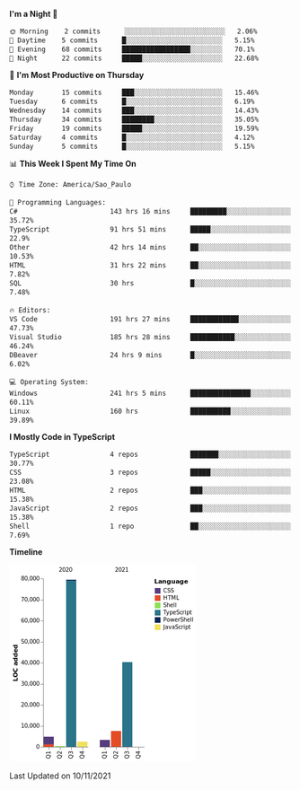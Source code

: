 <!--START_SECTION:waka-->
**I'm a Night 🦉** 

```text
🌞 Morning    2 commits      ░░░░░░░░░░░░░░░░░░░░░░░░░   2.06% 
🌆 Daytime    5 commits      █░░░░░░░░░░░░░░░░░░░░░░░░   5.15% 
🌃 Evening    68 commits     █████████████████░░░░░░░░   70.1% 
🌙 Night      22 commits     █████░░░░░░░░░░░░░░░░░░░░   22.68%

```
📅 **I'm Most Productive on Thursday** 

```text
Monday       15 commits     ███░░░░░░░░░░░░░░░░░░░░░░   15.46% 
Tuesday      6 commits      █░░░░░░░░░░░░░░░░░░░░░░░░   6.19% 
Wednesday    14 commits     ███░░░░░░░░░░░░░░░░░░░░░░   14.43% 
Thursday     34 commits     ████████░░░░░░░░░░░░░░░░░   35.05% 
Friday       19 commits     █████░░░░░░░░░░░░░░░░░░░░   19.59% 
Saturday     4 commits      █░░░░░░░░░░░░░░░░░░░░░░░░   4.12% 
Sunday       5 commits      █░░░░░░░░░░░░░░░░░░░░░░░░   5.15%

```


📊 **This Week I Spent My Time On** 

```text
⌚︎ Time Zone: America/Sao_Paulo

💬 Programming Languages: 
C#                       143 hrs 16 mins     █████████░░░░░░░░░░░░░░░░   35.72% 
TypeScript               91 hrs 51 mins      █████░░░░░░░░░░░░░░░░░░░░   22.9% 
Other                    42 hrs 14 mins      ██░░░░░░░░░░░░░░░░░░░░░░░   10.53% 
HTML                     31 hrs 22 mins      ██░░░░░░░░░░░░░░░░░░░░░░░   7.82% 
SQL                      30 hrs              █░░░░░░░░░░░░░░░░░░░░░░░░   7.48%

🔥 Editors: 
VS Code                  191 hrs 27 mins     ████████████░░░░░░░░░░░░░   47.73% 
Visual Studio            185 hrs 28 mins     ███████████░░░░░░░░░░░░░░   46.24% 
DBeaver                  24 hrs 9 mins       █░░░░░░░░░░░░░░░░░░░░░░░░   6.02%

💻 Operating System: 
Windows                  241 hrs 5 mins      ███████████████░░░░░░░░░░   60.11% 
Linux                    160 hrs             ██████████░░░░░░░░░░░░░░░   39.89%

```

**I Mostly Code in TypeScript** 

```text
TypeScript               4 repos             ███████░░░░░░░░░░░░░░░░░░   30.77% 
CSS                      3 repos             █████░░░░░░░░░░░░░░░░░░░░   23.08% 
HTML                     2 repos             ███░░░░░░░░░░░░░░░░░░░░░░   15.38% 
JavaScript               2 repos             ███░░░░░░░░░░░░░░░░░░░░░░   15.38% 
Shell                    1 repo              ██░░░░░░░░░░░░░░░░░░░░░░░   7.69%

```


**Timeline**

![Chart not found](https://raw.githubusercontent.com/jonhoffmam/jonhoffmam/master/charts/bar_graph.png) 


 Last Updated on 10/11/2021
<!--END_SECTION:waka-->
